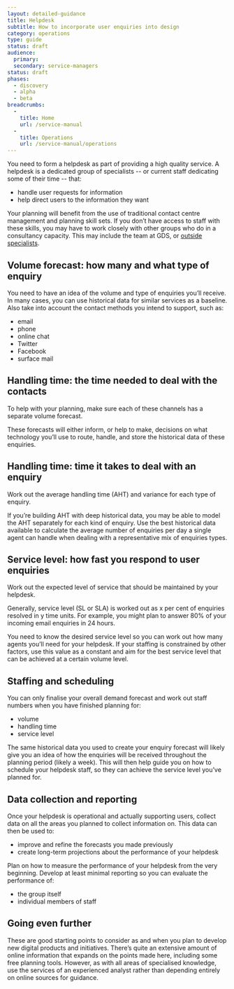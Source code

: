 ```yaml
---
layout: detailed-guidance
title: Helpdesk
subtitle: How to incorporate user enquiries into design
category: operations
type: guide
status: draft
audience:
  primary:
  secondary: service-managers
status: draft
phases:
  - discovery
  - alpha
  - beta
breadcrumbs:
  -
    title: Home
    url: /service-manual
  -
    title: Operations
    url: /service-manual/operations
---
```


You need to form a helpdesk as part of providing a high quality service. A helpdesk is a dedicated group of specialists -- or current staff dedicating some of their time -- that:

* handle user requests for information
* help direct users to the information they want

Your planning will benefit from the use of traditional contact centre management and planning skill sets.
If you don’t have access to staff with these skills, you may have to work closely with other groups who do in a consultancy capacity. This may include the team at GDS, or
[outside specialists](/service-manual/the-team/working-with-specialists.html).

## Volume forecast: how many and what type of enquiry

You need to have an idea of the volume and type of enquiries you’ll receive. In many cases, you can use historical data for similar services as a baseline.
Also take into account the contact methods you intend to support, such as:

* email
* phone
* online chat
* Twitter
* Facebook
* surface mail

## Handling time: the time needed to deal with the contacts

To help with your planning, make sure each of these channels has a separate volume forecast.

These forecasts will either inform, or help to make, decisions on what technology you’ll use to route, handle, and store the historical data of these enquiries.

## Handling time: time it takes to deal with an enquiry

Work out the average handling time (AHT) and variance for each type of enquiry.

If you’re building AHT with deep historical data, you may be able to model the AHT separately for each kind of enquiry. Use the best historical data available to calculate the average number of enquiries per day a single agent can handle when dealing with a representative mix of enquiries types.


## Service level: how fast you respond to user enquiries

Work out the expected level of service that should be maintained by your helpdesk.

Generally, service level (SL or SLA) is worked out as x per cent of enquiries resolved in y time units. For example, you might plan to answer 80% of your incoming email enquiries in 24 hours.

You need to know the desired service level so you can work out how many agents you’ll need for your helpdesk. If your staffing is constrained by other factors, use this value as a constant and aim for the best service level that can be achieved at a certain volume level.


## Staffing and scheduling

You can only finalise your overall demand forecast and work out staff numbers when you have finished planning for:

* volume
* handling time
* service level

The same historical data you used to create your enquiry forecast will likely give you an idea of how the enquiries will be received throughout the planning period (likely a week). This will then help guide you on how to schedule your helpdesk staff, so they can achieve the service level you’ve planned for.

## Data collection and reporting

Once your helpdesk is operational and actually supporting users, collect data on all the areas you planned to collect information on. This data can then be used to:

* improve and refine the forecasts you made previously
* create long-term projections about the performance of your helpdesk

Plan on how to measure the performance of your helpdesk from the very beginning. Develop at least minimal reporting so you can evaluate the performance of:

* the group itself
* individual members of staff

## Going even further

These are good starting points to consider as and when you plan to develop new digital products and initiatives. There’s quite an extensive amount of online information that expands on the points made here, including some free planning tools. However, as with all areas of specialised knowledge, use the services of an experienced analyst rather than depending entirely on online sources for guidance.
